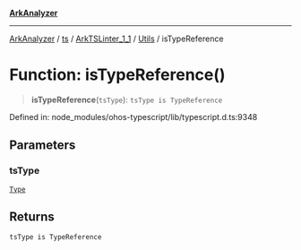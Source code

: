 [**ArkAnalyzer**](../../../../../../../../README.md)

***

[ArkAnalyzer](../../../../../../../../globals.md) / [ts](../../../../../README.md) / [ArkTSLinter\_1\_1](../../../README.md) / [Utils](../README.md) / isTypeReference

# Function: isTypeReference()

> **isTypeReference**(`tsType`): `tsType is TypeReference`

Defined in: node\_modules/ohos-typescript/lib/typescript.d.ts:9348

## Parameters

### tsType

[`Type`](../../../../../interfaces/Type.md)

## Returns

`tsType is TypeReference`
